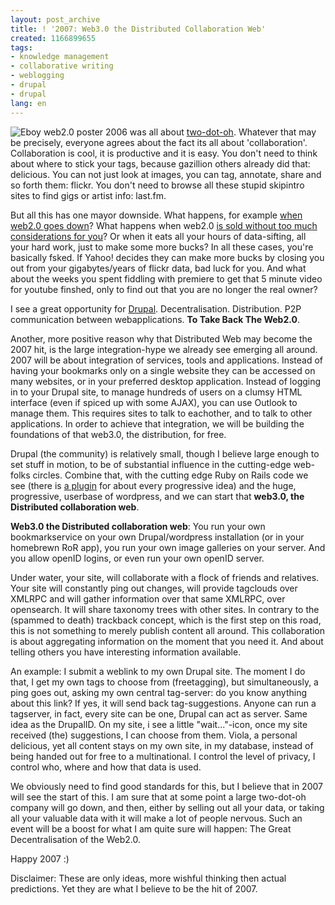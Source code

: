 ```yaml
---
layout: post_archive
title: ! '2007: Web3.0 the Distributed Collaboration Web'
created: 1166899655
tags:
- knowledge management
- collaborative writing
- weblogging
- drupal
- drupal
lang: en
---
```

![Eboy web2.0 poster](http://webschuur.com/sites/webschuur.com/files/eboy.png) 2006 was all about [two-dot-oh](http://hello.eboy.com/eboy/product-detail/?token=FOO&pic=0&). Whatever that may be precisely, everyone agrees about the fact its all about 'collaboration'.
Collaboration is cool, it is productive and it is easy. You don't need to think about where to stick your tags, because gazillion others already did that: delicious. You can not just look at images, you can tag, annotate, share and so forth them: flickr. You don't need to browse all these stupid skipintro sites to find gigs or artist info: last.fm.

But all this has one mayor downside. What happens, for example [when web2.0 goes down](http://walkah.net/blog/what-happens-when-web2-0-is-down)? What happens when web2.0 [is sold without too much considerations for you](http://en.wikipedia.org/wiki/MySpace#Brad_Greenspan_.2F_The_Free_My_Space_Report)? Or when it eats all your hours of data-sifting, all your hard work, just to make some more bucks? In all these cases, you're basically fsked. If Yahoo! decides they can make more bucks by closing you out from your gigabytes/years of flickr data, bad luck for you. And what about the weeks you spent fiddling with premiere to get that 5 minute video for youtube finshed, only to find out that you are no longer the real owner?

I see a great opportunity for [Drupal](http://drupal.org). Decentralisation. Distribution. P2P communication between webapplications. __To Take Back The Web2.0__.<!--break-->

Another, more positive reason why that Distributed Web may become the 2007 hit, is the large integration-hype we already see emerging all around. 2007 will be about integration of services, tools and applications. Instead of having your bookmarks only on a single website they can be accessed on many websites, or in your preferred desktop application. Instead of logging in to your Drupal site, to manage hundreds of users on a clumsy HTML interface (even if spiced up with some AJAX), you can use Outlook to manage them. This requires sites to talk to eachother, and to talk to other applications. In order to achieve that integration, we will be building the foundations of that web3.0, the distribution, for free.

Drupal (the community) is relatively small, though I believe large enough to set stuff in motion, to be of substantial influence in the cutting-edge web-folks circles. Combine that, with the cutting edge Ruby on Rails code we see (there is [a plugin](http://www.agilewebdevelopment.com/plugins/top_rated) for about every progressive idea) and the huge, progressive, userbase of wordpress, and we can start that __web3.0, the Distributed collaboration web__.

__Web3.0 the Distributed collaboration web__: You run your own bookmarkservice on your own Drupal/wordpress installation (or in your homebrewn RoR app), you run your own image galleries on your server. And you allow openID logins, or even run your own openID server.

Under water, your site, will collaborate with a flock of friends and relatives. Your site will constantly ping out changes, will provide tagclouds over XMLRPC and will gather information over that same XMLRPC, over opensearch. It will share taxonomy trees with other sites.
In contrary to the (spammed to death) trackback concept, which is the first step on this road, this is not something to merely publish content all around. This collaboration is about aggregating information on the moment that you need it. And about telling others you have interesting information available.

An example: I submit a weblink to my own Drupal site. The moment I do that, I get my own tags to choose from (freetagging), but simultaneously, a ping goes out, asking my own central tag-server: do you know anything about this link? If yes, it will send back tag-suggestions. Anyone can run a tagserver, in fact, every site can be one, Drupal can act as server. Same idea as the DrupalID.
On my site, i see a little "wait..."-icon, once my site received (the) suggestions, I can choose from them.
Viola, a personal delicious, yet all content stays on my own site, in my database, instead of being handed out for free to a multinational. I control the level of privacy, I control who, where and how that data is used.

We obviously need to find good standards for this, but I believe that in 2007 will see the start of this. I am sure that at some point a large two-dot-oh company will go down, and then, either by selling out all your data, or taking all your valuable data with it will make a lot of people nervous. Such an event will be a boost for what I am quite sure will happen: The Great Decentralisation of the Web2.0.

Happy 2007 :)

Disclaimer: These are only ideas, more wishful thinking then actual predictions. Yet they are what I believe to be the hit of 2007. 
